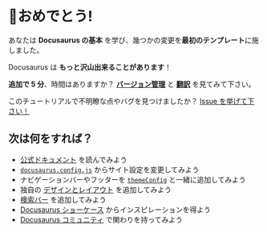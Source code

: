 # 🎉おめでとう!

あなたは **Docusaurus の基本** を学び、幾つかの変更を**最初のテンプレート**に施しました。

Docusaurus は **もっと沢山出来ることがあります**！

**追加で 5 分**、時間はありますか？ **[バージョン管理](./manage-docs-versions)** と **[翻訳](./translate-your-site)** を見てみて下さい。

このチュートリアルで不明瞭な点やバグを見つけましたか？ [Issue を挙げて下さい！](https://github.com/OpenUp-LabTakizawa/caravan-kidstec/issues/new?template=docs_report.yml)

## 次は何をすれば？

- [公式ドキュメント](https://docusaurus.io/) を読んでみよう
- [`docusaurus.config.js`](https://docusaurus.io/docs/api/docusaurus-config) からサイト設定を変更してみよう
- ナビゲーションバーやフッターを [`themeConfig`](https://docusaurus.io/docs/api/themes/configuration) と一緒に追加してみよう
- 独自の [デザインとレイアウト](https://docusaurus.io/docs/styling-layout) を追加してみよう
- [検索バー](https://docusaurus.io/docs/search) を追加してみよう
- [Docusaurus ショーケース](https://docusaurus.io/showcase) からインスピレーションを得よう
- [Docusaurus コミュニティ](https://docusaurus.io/community/support) で関わりを持ってみよう
